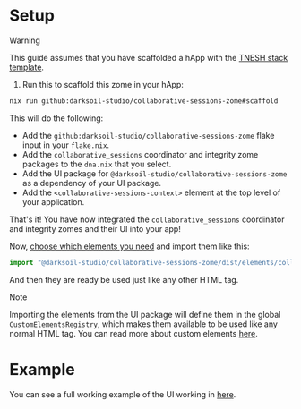 # Setup

> [!WARNING]
> This guide assumes that you have scaffolded a hApp with the [TNESH stack template](https://darksoil.studio/tnesh-stack).

1. Run this to scaffold this zome in your hApp:

```bash
nix run github:darksoil-studio/collaborative-sessions-zome#scaffold
```

This will do the following:
  - Add the `github:darksoil-studio/collaborative-sessions-zome` flake input in your `flake.nix`.
  - Add the `collaborative_sessions` coordinator and integrity zome packages to the `dna.nix` that you select.
  - Add the UI package for `@darksoil-studio/collaborative-sessions-zome` as a dependency of your UI package.
  - Add the `<collaborative-sessions-context>` element at the top level of your application.

That's it! You have now integrated the `collaborative_sessions` coordinator and integrity zomes and their UI into your app!

Now, [choose which elements you need](/elements/collaborative-sessions-context.md) and import them like this:

```js
import "@darksoil-studio/collaborative-sessions-zome/dist/elements/collaborative-sessions-context.js";
```

And then they are ready be used just like any other HTML tag. 

> [!NOTE]
> Importing the elements from the UI package will define them in the global `CustomElementsRegistry`, which makes them available to be used like any normal HTML tag. You can read more about custom elements [here](https://darksoil.studio/tnesh-stack/guides/custom-elements).

# Example

You can see a full working example of the UI working in [here](https://github.com/darksoil-studio/collaborative-sessions-zome/blob/main/ui/demo/index.html).

